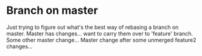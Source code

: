 # Branch on master

Just trying to figure out what's the best way of rebasing a branch on master.
Master has changes... want to carry them over to 'feature' branch.
Some other master change...
Master change after some unmerged feature2 changes...
